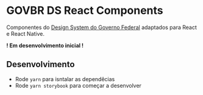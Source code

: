 # GOVBR DS React Components
Componentes do [Design System do Governo Federal](https://www.gov.br/ds/home) adaptados para React e React Native.

**! Em desenvolvimento inicial !**

## Desenvolvimento

- Rode `yarn` para isntalar as dependêcias
- Rode `yarn storybook` para começar a desenvolver
